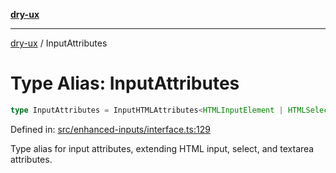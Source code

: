 [**dry-ux**](../README.md)

***

[dry-ux](../README.md) / InputAttributes

# Type Alias: InputAttributes

```ts
type InputAttributes = InputHTMLAttributes<HTMLInputElement | HTMLSelectElement | HTMLTextAreaElement>;
```

Defined in: [src/enhanced-inputs/interface.ts:129](https://github.com/navedr/dry-ux/blob/f464198215bbdbf8f80dadda55a7d0d7eeb0411c/src/enhanced-inputs/interface.ts#L129)

Type alias for input attributes, extending HTML input, select, and textarea attributes.
